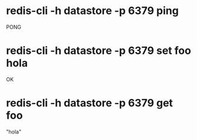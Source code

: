 
# redis-cli -h datastore -p 6379 ping
PONG

# redis-cli -h datastore -p 6379  set foo hola
OK

#  redis-cli -h datastore -p 6379  get foo 
"hola"

